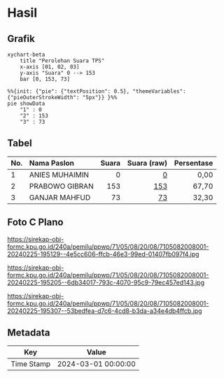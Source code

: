 # Hasil

## Grafik

```mermaid
xychart-beta
    title "Perolehan Suara TPS"
    x-axis [01, 02, 03]
    y-axis "Suara" 0 --> 153
    bar [0, 153, 73]
```

```mermaid
%%{init: {"pie": {"textPosition": 0.5}, "themeVariables": {"pieOuterStrokeWidth": "5px"}} }%%
pie showData
    "1" : 0
    "2" : 153
    "3" : 73
```

## Tabel

| No. | Nama Paslon    | Suara | Suara (raw) | Persentase |
|:--- |:-------------- | -----:| -----------:| ----------:|
| 1   | ANIES MUHAIMIN | 0     | [0][p-1]    | 0,00       |
| 2   | PRABOWO GIBRAN | 153   | [153][p-2]  | 67,70      |
| 3   | GANJAR MAHFUD  | 73    | [73][p-3]   | 32,30      |


[p-1]: https://github.com/gigit-pemilu/pemilu-2024-71-sulawesi-utara/blob/main/pilpres/hitung-suara/sub/71-sulawesi-utara/sub/05-minahasa-selatan/sub/08-sinonsayang/sub/2008-poigar-ii/sub/001-tps/sub/paslon-1.txt
[p-2]: https://github.com/gigit-pemilu/pemilu-2024-71-sulawesi-utara/blob/main/pilpres/hitung-suara/sub/71-sulawesi-utara/sub/05-minahasa-selatan/sub/08-sinonsayang/sub/2008-poigar-ii/sub/001-tps/sub/paslon-2.txt
[p-3]: https://github.com/gigit-pemilu/pemilu-2024-71-sulawesi-utara/blob/main/pilpres/hitung-suara/sub/71-sulawesi-utara/sub/05-minahasa-selatan/sub/08-sinonsayang/sub/2008-poigar-ii/sub/001-tps/sub/paslon-3.txt

## Foto C Plano

https://sirekap-obj-formc.kpu.go.id/240a/pemilu/ppwp/71/05/08/20/08/7105082008001-20240225-195129--4e5cc606-ffcb-46e3-99ed-01407fb097f4.jpg

https://sirekap-obj-formc.kpu.go.id/240a/pemilu/ppwp/71/05/08/20/08/7105082008001-20240225-195205--6db34017-793c-4070-95c9-79ec457ed143.jpg

https://sirekap-obj-formc.kpu.go.id/240a/pemilu/ppwp/71/05/08/20/08/7105082008001-20240225-195307--53bedfea-d7c6-4cd8-b3da-a34e4db4ffcb.jpg


## Metadata

| Key        | Value               |
| ---------- | ------------------- |
| Time Stamp | 2024-03-01 00:00:00 |



